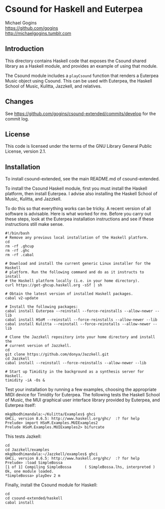 # Csound for Haskell and Euterpea

Michael Gogins<br>
https://github.com/gogins<br>
http://michaelgogins.tumblr.com

## Introduction

This directory contains Haskell code that exposes the Csound shared 
library as a Haskell module, and provides an example of using that module.

The Csound module includes a `playCsound` function that renders a Euterpea 
Music object using Csound. This can be used with Euterpea, the Haskell School 
of Music, Kulitta, Jazzkell, and relatives.

## Changes

See https://github.com/gogins/csound-extended/commits/develop for the commit 
log.

## License

This code is licensed under the terms of the GNU Library General Public 
License, version 2.1.

## Installation

To install csound-extended, see the main README.md of csound-extended.

To install the Csound Haskell module, first you must install the Haskell 
platform, then install Euterpea. I advise also installing the Haskell School 
of Music, Kulitta, and Jazzkell.

To do this so that everything works can be tricky. A recent version of all 
software is advisable. Here is what worked for me. Before you carry out these 
steps, look at the Euterpea installation instructions and see if these  
instructions still make sense.

```
#!/bin/bash
# Remove any previous local installation of the Haskell platform.
cd
rm -rf .ghcup
rm -rf .ghc
rm -rf .cabal

# Download and install the current generic Linux installer for the Haskell 
# platform. Run the following command and do as it instructs to install 
# the Haskell platform locally (i.e. in your home directory).
curl https://get-ghcup.haskell.org -sSf | sh

# Obtain the latest version of installed Haskell packages.
cabal v2-update

# Install the following packages:
cabal install Euterpea --reinstall --force-reinstalls --allow-newer --lib
cabal install HSoM --reinstall --force-reinstalls --allow-newer --lib
cabal install Kulitta --reinstall --force-reinstalls --allow-newer --lib

# Clone the Jazzkell repository into your home directory and install the 
# current version of Jazzkell.
cd
git clone https://github.com/donya/Jazzkell.git
cd Jazzkell
cabal install --reinstall --force-reinstalls --allow-newer --lib

# Start up Timidity in the background as a synthesis server for Haskell.
timidity -iA -Os &
```
Test your installation by running a few examples, choosing the appropriate 
MIDI device for Timidity for Euterpea. The following tests the Haskell School 
of Music, the MUI graphical user interface library provided by Euterpea, and 
Euterpea itself:
```
mkg@bodhimandala:~/Kulitta/Examples$ ghci
GHCi, version 8.6.5: http://www.haskell.org/ghc/  :? for help
Prelude> import HSoM.Examples.MUIExamples2
Prelude HSoM.Examples.MUIExamples2> bifurcate
```
This tests Jazkell:
```
cd
cd Jazzkell/examples
mkg@bodhimandala:~/Jazzkell/examples$ ghci
GHCi, version 8.6.5: http://www.haskell.org/ghc/  :? for help
Prelude> :load SimpleBossa
[1 of 1] Compiling SimpleBossa      ( SimpleBossa.lhs, interpreted )
Ok, one module loaded.
*SimpleBossa> playDev 2 m
```

Finally, install the Csound module for Haskell:
```
cd
cd csound-extended/haskell
cabal install
```
